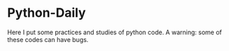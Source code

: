 # Python-Daily
Here I put some practices and studies of python code. A warning: some of these codes can have bugs.
